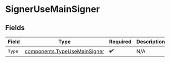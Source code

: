 # SignerUseMainSigner


## Fields

| Field                                                                        | Type                                                                         | Required                                                                     | Description                                                                  |
| ---------------------------------------------------------------------------- | ---------------------------------------------------------------------------- | ---------------------------------------------------------------------------- | ---------------------------------------------------------------------------- |
| `Type`                                                                       | [components.TypeUseMainSigner](../../models/components/typeusemainsigner.md) | :heavy_check_mark:                                                           | N/A                                                                          |